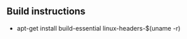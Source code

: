 
Build instructions
------------------

* apt-get install build-essential linux-headers-$(uname -r)
